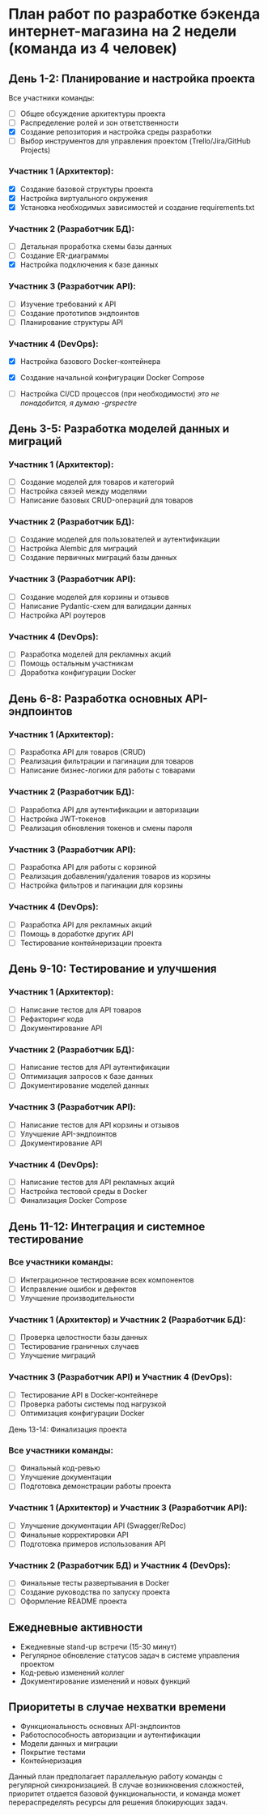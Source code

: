 # План работ по разработке бэкенда интернет-магазина на 2 недели (команда из 4 человек)

## День 1-2: Планирование и настройка проекта

Все участники команды:

- [ ] Общее обсуждение архитектуры проекта
- [ ] Распределение ролей и зон ответственности
- [x] Создание репозитория и настройка среды разработки
- [ ] Выбор инструментов для управления проектом (Trello/Jira/GitHub Projects)

### Участник 1 (Архитектор):

- [x] Создание базовой структуры проекта
- [x] Настройка виртуального окружения
- [x] Установка необходимых зависимостей и создание requirements.txt

### Участник 2 (Разработчик БД):

- [ ] Детальная проработка схемы базы данных
- [ ] Создание ER-диаграммы
- [x] Настройка подключения к базе данных

### Участник 3 (Разработчик API):

- [ ] Изучение требований к API
- [ ] Создание прототипов эндпоинтов
- [ ] Планирование структуры API

### Участник 4 (DevOps):

- [x] Настройка базового Docker-контейнера
- [x] Создание начальной конфигурации Docker Compose
- [ ] Настройка CI/CD процессов (при необходимости) _это не понадобится, я думаю -grspectre_


## День 3-5: Разработка моделей данных и миграций

### Участник 1 (Архитектор):

- [ ] Создание моделей для товаров и категорий
- [ ] Настройка связей между моделями
- [ ] Написание базовых CRUD-операций для товаров

### Участник 2 (Разработчик БД):

- [ ] Создание моделей для пользователей и аутентификации
- [ ] Настройка Alembic для миграций
- [ ] Создание первичных миграций базы данных

### Участник 3 (Разработчик API):

- [ ] Создание моделей для корзины и отзывов
- [ ] Написание Pydantic-схем для валидации данных
- [ ] Настройка API роутеров

### Участник 4 (DevOps):

- [ ] Разработка моделей для рекламных акций
- [ ] Помощь остальным участникам
- [ ] Доработка конфигурации Docker

## День 6-8: Разработка основных API-эндпоинтов

### Участник 1 (Архитектор):

- [ ] Разработка API для товаров (CRUD)
- [ ] Реализация фильтрации и пагинации для товаров
- [ ] Написание бизнес-логики для работы с товарами

### Участник 2 (Разработчик БД):

- [ ] Разработка API для аутентификации и авторизации
- [ ] Настройка JWT-токенов
- [ ] Реализация обновления токенов и смены пароля

### Участник 3 (Разработчик API):

- [ ] Разработка API для работы с корзиной
- [ ] Реализация добавления/удаления товаров из корзины
- [ ] Настройка фильтров и пагинации для корзины

### Участник 4 (DevOps):

- [ ] Разработка API для рекламных акций
- [ ] Помощь в доработке других API
- [ ] Тестирование контейнеризации проекта

## День 9-10: Тестирование и улучшения

### Участник 1 (Архитектор):

- [ ] Написание тестов для API товаров
- [ ] Рефакторинг кода
- [ ] Документирование API

### Участник 2 (Разработчик БД):

- [ ] Написание тестов для API аутентификации
- [ ] Оптимизация запросов к базе данных
- [ ] Документирование моделей данных

### Участник 3 (Разработчик API):

- [ ] Написание тестов для API корзины и отзывов
- [ ] Улучшение API-эндпоинтов
- [ ] Документирование API

### Участник 4 (DevOps):

- [ ] Написание тестов для API рекламных акций
- [ ] Настройка тестовой среды в Docker
- [ ] Финализация Docker Compose

## День 11-12: Интеграция и системное тестирование

### Все участники команды:

- [ ] Интеграционное тестирование всех компонентов
- [ ] Исправление ошибок и дефектов
- [ ] Улучшение производительности

### Участник 1 (Архитектор) и Участник 2 (Разработчик БД):

- [ ] Проверка целостности базы данных
- [ ] Тестирование граничных случаев
- [ ] Улучшение миграций

### Участник 3 (Разработчик API) и Участник 4 (DevOps):

- [ ] Тестирование API в Docker-контейнере
- [ ] Проверка работы системы под нагрузкой
- [ ] Оптимизация конфигурации Docker

День 13-14: Финализация проекта

### Все участники команды:

- [ ] Финальный код-ревью
- [ ] Улучшение документации
- [ ] Подготовка демонстрации работы проекта

### Участник 1 (Архитектор) и Участник 3 (Разработчик API):

- [ ] Улучшение документации API (Swagger/ReDoc)
- [ ] Финальные корректировки API
- [ ] Подготовка примеров использования API

### Участник 2 (Разработчик БД) и Участник 4 (DevOps):

- [ ] Финальные тесты развертывания в Docker
- [ ] Создание руководства по запуску проекта
- [ ] Оформление README проекта

## Ежедневные активности

- Ежедневные stand-up встречи (15-30 минут)
- Регулярное обновление статусов задач в системе управления проектом
- Код-ревью изменений коллег
- Документирование изменений и новых функций

## Приоритеты в случае нехватки времени
- Функциональность основных API-эндпоинтов
- Работоспособность авторизации и аутентификации
- Модели данных и миграции
- Покрытие тестами
- Контейнеризация

Данный план предполагает параллельную работу команды с регулярной синхронизацией. В случае возникновения сложностей, приоритет отдается базовой функциональности, и команда может перераспределять ресурсы для решения блокирующих задач.